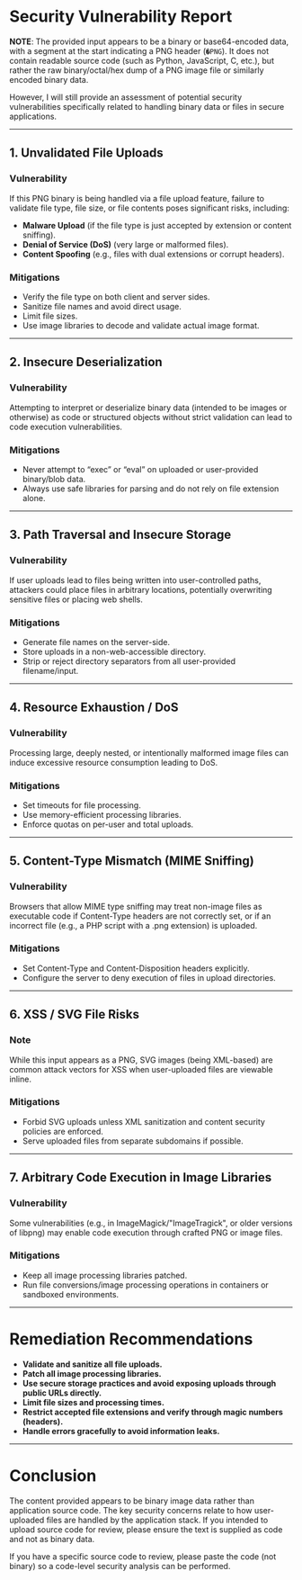 # Security Vulnerability Report

**NOTE**: The provided input appears to be a binary or base64-encoded data, with a segment at the start indicating a PNG header (`�PNG`). It does not contain readable source code (such as Python, JavaScript, C, etc.), but rather the raw binary/octal/hex dump of a PNG image file or similarly encoded binary data.

However, I will still provide an assessment of potential security vulnerabilities specifically related to handling binary data or files in secure applications.

---

## 1. Unvalidated File Uploads

### Vulnerability  
If this PNG binary is being handled via a file upload feature, failure to validate file type, file size, or file contents poses significant risks, including:

- **Malware Upload** (if the file type is just accepted by extension or content sniffing).
- **Denial of Service (DoS)** (very large or malformed files).
- **Content Spoofing** (e.g., files with dual extensions or corrupt headers).

### Mitigations

- Verify the file type on both client and server sides.
- Sanitize file names and avoid direct usage.
- Limit file sizes.
- Use image libraries to decode and validate actual image format.

---

## 2. Insecure Deserialization

### Vulnerability  
Attempting to interpret or deserialize binary data (intended to be images or otherwise) as code or structured objects without strict validation can lead to code execution vulnerabilities.

### Mitigations

- Never attempt to “exec” or “eval” on uploaded or user-provided binary/blob data.
- Always use safe libraries for parsing and do not rely on file extension alone.

---

## 3. Path Traversal and Insecure Storage

### Vulnerability  
If user uploads lead to files being written into user-controlled paths, attackers could place files in arbitrary locations, potentially overwriting sensitive files or placing web shells.

### Mitigations

- Generate file names on the server-side.
- Store uploads in a non-web-accessible directory.
- Strip or reject directory separators from all user-provided filename/input.

---

## 4. Resource Exhaustion / DoS

### Vulnerability  
Processing large, deeply nested, or intentionally malformed image files can induce excessive resource consumption leading to DoS.

### Mitigations

- Set timeouts for file processing.
- Use memory-efficient processing libraries.
- Enforce quotas on per-user and total uploads.

---

## 5. Content-Type Mismatch (MIME Sniffing)

### Vulnerability  
Browsers that allow MIME type sniffing may treat non-image files as executable code if Content-Type headers are not correctly set, or if an incorrect file (e.g., a PHP script with a .png extension) is uploaded.

### Mitigations

- Set Content-Type and Content-Disposition headers explicitly.
- Configure the server to deny execution of files in upload directories.

---

## 6. XSS / SVG File Risks

### Note  
While this input appears as a PNG, SVG images (being XML-based) are common attack vectors for XSS when user-uploaded files are viewable inline.

### Mitigations

- Forbid SVG uploads unless XML sanitization and content security policies are enforced.
- Serve uploaded files from separate subdomains if possible.

---

## 7. Arbitrary Code Execution in Image Libraries

### Vulnerability  
Some vulnerabilities (e.g., in ImageMagick/"ImageTragick", or older versions of libpng) may enable code execution through crafted PNG or image files.

### Mitigations

- Keep all image processing libraries patched.
- Run file conversions/image processing operations in containers or sandboxed environments.

---

# Remediation Recommendations

- **Validate and sanitize all file uploads.**
- **Patch all image processing libraries.**
- **Use secure storage practices and avoid exposing uploads through public URLs directly.**
- **Limit file sizes and processing times.**
- **Restrict accepted file extensions and verify through magic numbers (headers).**
- **Handle errors gracefully to avoid information leaks.**

---

# Conclusion

The content provided appears to be binary image data rather than application source code. The key security concerns relate to how user-uploaded files are handled by the application stack. If you intended to upload source code for review, please ensure the text is supplied as code and not as binary data. 

If you have a specific source code to review, please paste the code (not binary) so a code-level security analysis can be performed.